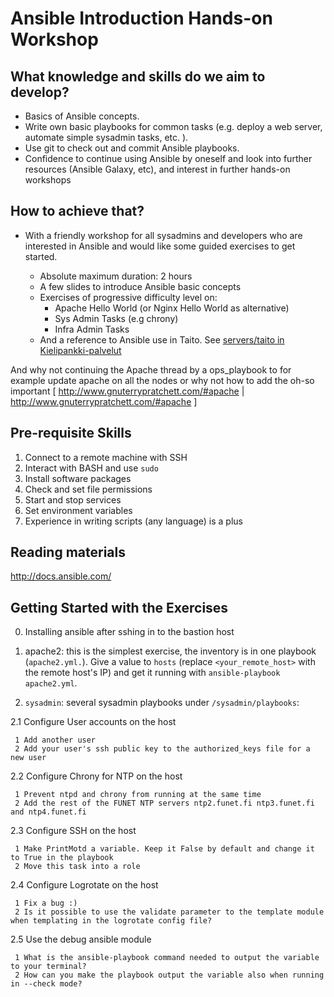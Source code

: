 
# Ansible Introduction Hands-on Workshop

## What knowledge and skills do we aim to develop?
* Basics of Ansible concepts.
* Write own basic playbooks for common tasks (e.g. deploy a web server, automate simple sysadmin tasks, etc. ).
* Use git to check out and commit Ansible playbooks.
* Confidence to continue using Ansible by oneself and look into further resources (Ansible Galaxy, etc), and interest in further hands-on workshops


## How to achieve that?

* With a friendly workshop for all sysadmins and developers who are interested in  Ansible and would like some guided exercises to get started.

    * Absolute maximum duration: 2 hours
    * A few slides to introduce Ansible basic concepts
    * Exercises of progressive difficulty level on:
        * Apache Hello World (or Nginx Hello World as alternative)
        * Sys Admin Tasks (e.g chrony)
        * Infra Admin Tasks
    * And a reference to Ansible use in Taito. See [servers/taito in Kielipankki-palvelut](https://github.com/CSCfi/Kielipankki-palvelut/tree/master/servers/taito "The Taito software stack of the Language Bank")

And why not continuing the Apache thread by a ops_playbook to for example update apache on all the nodes or why not how to add the oh-so important [ http://www.gnuterrypratchett.com/#apache | http://www.gnuterrypratchett.com/#apache ]

## Pre-requisite Skills
1. Connect to a remote machine with SSH
2. Interact with BASH and use `sudo`
3. Install software packages
4. Check and set file permissions
5. Start and stop services
6. Set environment variables
7. Experience in writing scripts (any language) is a plus

## Reading materials

http://docs.ansible.com/

## Getting Started with the Exercises
0. Installing ansible after sshing in to the bastion host

1. apache2: this is the simplest exercise, the inventory is in one playbook (`apache2.yml.`). Give a value to `hosts` (replace `<your_remote_host>` with the remote host's IP) and get it running with `ansible-playbook apache2.yml`.

2. `sysadmin`: several sysadmin playbooks under `/sysadmin/playbooks`:

  2.1 Configure User accounts on the host

     1 Add another user
     2 Add your user's ssh public key to the authorized_keys file for a new user

  2.2 Configure Chrony for NTP on the host

     1 Prevent ntpd and chrony from running at the same time
     2 Add the rest of the FUNET NTP servers ntp2.funet.fi ntp3.funet.fi and ntp4.funet.fi

  2.3 Configure SSH on the host

     1 Make PrintMotd a variable. Keep it False by default and change it to True in the playbook
     2 Move this task into a role

  2.4 Configure Logrotate on the host

     1 Fix a bug :)
     2 Is it possible to use the validate parameter to the template module when templating in the logrotate config file?

  2.5 Use the debug ansible module

     1 What is the ansible-playbook command needed to output the variable to your terminal?
     2 How can you make the playbook output the variable also when running in --check mode?
